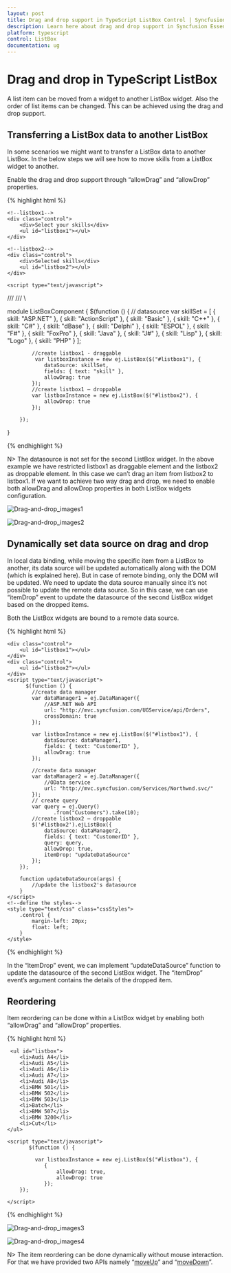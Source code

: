 ```yaml
---
layout: post
title: Drag and drop support in TypeScript ListBox Control | Syncfusion
description: Learn here about drag and drop support in Syncfusion Essential TypeScript ListBox Control, its elements, and more.
platform: typescript
control: ListBox
documentation: ug
---
```


# Drag and drop in TypeScript ListBox

A list item can be moved from a widget to another ListBox widget. Also the order of list items can be changed. This can be achieved using the drag and drop support. 

## Transferring a ListBox data to another ListBox

In some scenarios we might want to transfer a ListBox data to another ListBox. In the below steps we will see how to move skills from a ListBox widget to another.

Enable the drag and drop support through “allowDrag” and “allowDrop” properties.

{% highlight html %}

    <!--listbox1-->
    <div class="control">
        <div>Select your skills</div>
        <ul id="listbox1"></ul>
    </div>
    
    <!--listbox2-->
    <div class="control">
        <div>Selected skills</div>
        <ul id="listbox2"></ul>
    </div>

    <script type="text/javascript">
 /// <reference path="tsfiles/jquery.d.ts" />
 /// <reference path="tsfiles/ej.web.all.d.ts" />\

module ListBoxComponent {
        $(function () {
            // datasource
            var skillSet = [
               { skill: "ASP.NET" },
               { skill: "ActionScript" },
               { skill: "Basic" },
               { skill: "C++" },
               { skill: "C#" },
               { skill: "dBase" },
               { skill: "Delphi" },
               { skill: "ESPOL" },
               { skill: "F#" },
               { skill: "FoxPro" },
               { skill: "Java" },
               { skill: "J#" },
               { skill: "Lisp" },
               { skill: "Logo" },
               { skill: "PHP" }
            ];

            //create listbox1 - draggable
             var listboxInstance = new ej.ListBox($("#listbox1"), {
                dataSource: skillSet,
                fields: { text: "skill" },
                allowDrag: true
            });
            //create listbox1 – droppable
            var listboxInstance = new ej.ListBox($("#listbox2"), {
                allowDrop: true
            });

        });
}
    </script>
    <!--define the styles-->
    <style type="text/css" class="cssStyles">
        .control {
            margin-left: 20px;
            float: left;
        }
    </style>

{% endhighlight %}



N> The datasource is not set for the second ListBox widget. In the above example we have restricted listbox1 as draggable element and the listbox2 as droppable element. In this case we can’t drag an item from listbox2 to listbox1. If we want to achieve two way drag and drop, we need to enable both allowDrag and allowDrop properties in both ListBox widgets configuration.


![Drag-and-drop_images1](Drag-and-drop_images\Drag-and-drop_img1.png)

![Drag-and-drop_images2](Drag-and-drop_images\Drag-and-drop_img2.png)


## Dynamically set data source on drag and drop

In local data binding, while moving the specific item from a ListBox to another, its data source will be updated automatically along with the DOM (which is explained here). But in case of remote binding, only the DOM will be updated. We need to update the data source manually since it’s not possible to update the remote data source. So in this case, we can use “itemDrop” event to update the datasource of the second ListBox widget based on the dropped items. 

Both the ListBox widgets are bound to a remote data source.

{% highlight html %}


    <div class="control">
        <ul id="listbox1"></ul>
    </div>
    <div class="control">
        <ul id="listbox2"></ul>
    </div>    
    <script type="text/javascript">
          $(function () {
            //create data manager
            var dataManager1 = ej.DataManager({
                //ASP.NET Web API
                url: "http://mvc.syncfusion.com/UGService/api/Orders",
                crossDomain: true
            });

            var listboxInstance = new ej.ListBox($("#listbox1"), {
                dataSource: dataManager1,
                fields: { text: "CustomerID" },
                allowDrag: true
            });

            //create data manager
            var dataManager2 = ej.DataManager({
                //OData service
                url: "http://mvc.syncfusion.com/Services/Northwnd.svc/"
            });
            // create query
            var query = ej.Query()
                   .from("Customers").take(10);
            //create listbox2 – droppable
            $('#listbox2').ejListBox({
                dataSource: dataManager2,
                fields: { text: "CustomerID" },
                query: query,
                allowDrop: true,
                itemDrop: "updateDataSource"
            });
        });

        function updateDataSource(args) {
            //update the listbox2's datasource
        }
    </script>
    <!--define the styles-->
    <style type="text/css" class="cssStyles">
        .control {
            margin-left: 20px;
            float: left;
        }
    </style>



{% endhighlight %}



In the “itemDrop” event, we can implement “updateDataSource” function to update the datasource of the second ListBox widget. The “itemDrop” event’s argument contains the details of the dropped item. 

## Reordering

Item reordering can be done within a ListBox widget by enabling both “allowDrag” and “allowDrop” properties.

{% highlight html %}
  
     <ul id="listbox">
        <li>Audi A4</li>
        <li>Audi A5</li>
        <li>Audi A6</li>
        <li>Audi A7</li>
        <li>Audi A8</li>
        <li>BMW 501</li>
        <li>BMW 502</li>
        <li>BMW 503</li>
        <li>Batch</li>
        <li>BMW 507</li>
        <li>BMW 3200</li>
        <li>Cut</li>
    </ul>

    <script type="text/javascript">
           $(function () {

             var listboxInstance = new ej.ListBox($("#listbox"), {
                {
                    allowDrag: true,
                    allowDrop: true
                });
        });

    </script>

{% endhighlight %}



![Drag-and-drop_images3](Drag-and-drop_images\Drag-and-drop_img3.png)

![Drag-and-drop_images4](Drag-and-drop_images\Drag-and-drop_img4.png)

N> The item reordering can be done dynamically without mouse interaction. For that we have provided two APIs namely “[moveUp](https://help.syncfusion.com/api/js/ejlistbox#methods:moveup)” and “[moveDown](https://help.syncfusion.com/api/js/ejlistbox#methods:movedown)”.

